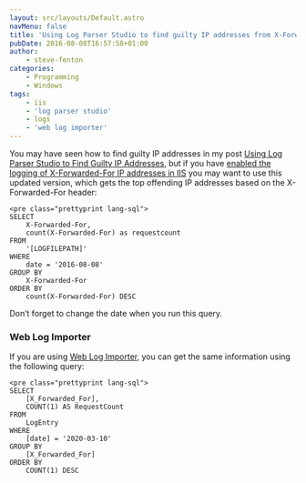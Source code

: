 ```yaml
---
layout: src/layouts/Default.astro
navMenu: false
title: 'Using Log Parser Studio to find guilty IP addresses from X-Forwarded-For'
pubDate: 2016-08-08T16:57:58+01:00
author:
    - steve-fenton
categories:
    - Programming
    - Windows
tags:
    - iis
    - 'log parser studio'
    - logs
    - 'web log importer'
---
```


You may have seen how to find guilty IP addresses in my post [Using Log Parser Studio to Find Guilty IP Addresses](https://www.stevefenton.co.uk/2016/03/using-log-parser-studio-to-find-guilty-ip-addresses/), but if you have [enabled the logging of X-Forwarded-For IP addresses in IIS](https://www.stevefenton.co.uk/2016/08/add-x-forwarded-for-ip-address-to-iis-logs/) you may want to use this updated version, which gets the top offending IP addresses based on the X-Forwarded-For header:

```
<pre class="prettyprint lang-sql">
SELECT
    X-Forwarded-For,
    count(X-Forwarded-For) as requestcount
FROM
    '[LOGFILEPATH]'
WHERE
    date = '2016-08-08' 
GROUP BY
    X-Forwarded-For
ORDER BY
    count(X-Forwarded-For) DESC
```

Don’t forget to change the date when you run this query.

### Web Log Importer

If you are using [Web Log Importer](https://www.stevefenton.co.uk/tag/web-log-importer/), you can get the same information using the following query:

```
<pre class="prettyprint lang-sql">
SELECT
    [X_Forwarded_For],
    COUNT(1) AS RequestCount
FROM
    LogEntry
WHERE
    [date] = '2020-03-10' 
GROUP BY
    [X_Forwarded_For]
ORDER BY
    COUNT(1) DESC
```